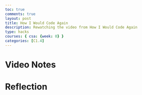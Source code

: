 ```yaml
---
toc: true
comments: true
layout: post
title: How I Would Code Again
description: Rewatching the video from How I Would Code Again
type: hacks
courses: { csa: {week: 0} }
categories: [C1.4]
---
```


# Video Notes

# Reflection
